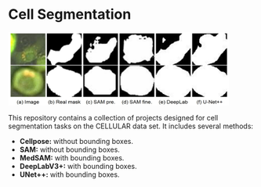 # Cell Segmentation

<img src="../Images/segmentation.jpg" width="450" height="150"/>

This repository contains a collection of projects designed for cell segmentation tasks on the CELLULAR data set. It includes several methods:

- **Cellpose:** without bounding boxes.
- **SAM:** without bounding boxes.
- **MedSAM:** with bounding boxes.
- **DeepLabV3+:** with bounding boxes.
- **UNet++:** with bounding boxes.

